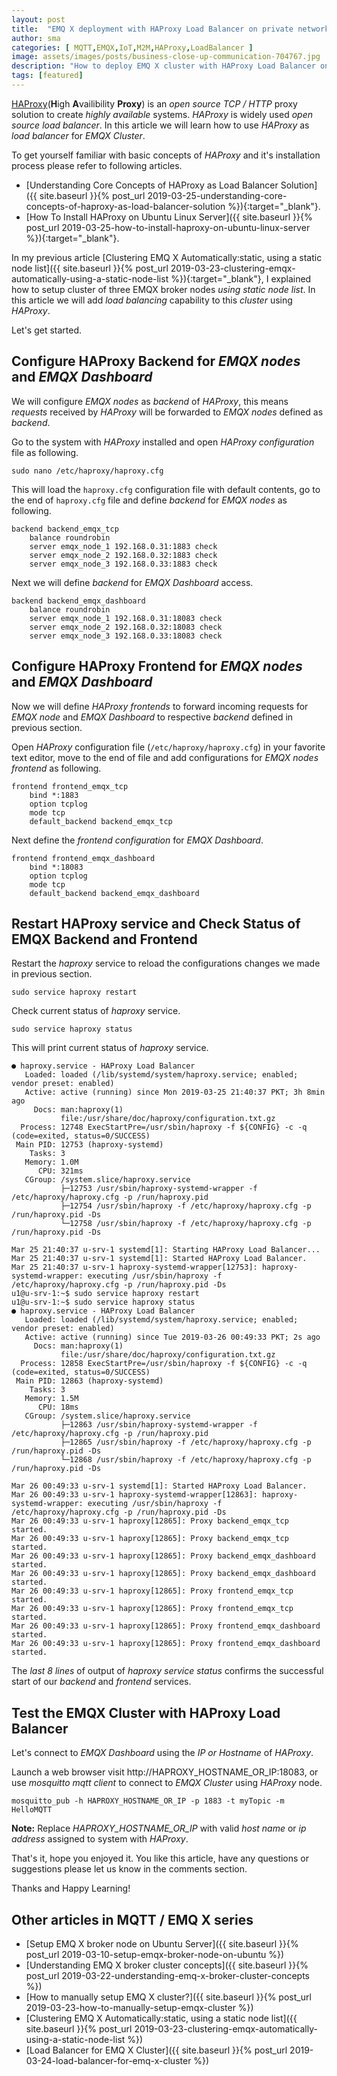 ```yaml
---
layout: post
title:  "EMQ X deployment with HAProxy Load Balancer on private network"
author: sma
categories: [ MQTT,EMQX,IoT,M2M,HAProxy,LoadBalancer ]
image: assets/images/posts/business-close-up-communication-704767.jpg
description: "How to deploy EMQ X cluster with HAProxy Load Balancer on private network?"
tags: [featured]
---
```


[HAProxy](http://www.haproxy.org)(**H**igh **A**vailibility **Proxy**) is an *open source* *TCP / HTTP* proxy solution to create *highly available* systems. *HAProxy* is widely used *open source* *load balancer*. In this article we will learn how to use *HAProxy* as *load balancer* for *EMQX Cluster*.

To get yourself familiar with basic concepts of *HAProxy* and it's installation process please refer to following articles.

- [Understanding Core Concepts of HAProxy as Load Balancer Solution]({{ site.baseurl }}{% post_url 2019-03-25-understanding-core-concepts-of-haproxy-as-load-balancer-solution %}){:target="_blank"}.
- [How To Install HAProxy on Ubuntu Linux Server]({{ site.baseurl }}{% post_url 2019-03-25-how-to-install-haproxy-on-ubuntu-linux-server %}){:target="_blank"}.

In my previous article [Clustering EMQ X Automatically:static, using a static node list]({{ site.baseurl }}{% post_url 2019-03-23-clustering-emqx-automatically-using-a-static-node-list %}){:target="_blank"}, I explained how to setup cluster of three EMQX broker nodes *using static node list*. In this article we will add *load balancing* capability to this *cluster* using *HAProxy*. 

Let's get started.

## Configure HAProxy Backend for *EMQX nodes* and *EMQX Dashboard*

We will configure *EMQX nodes* as *backend* of *HAProxy*, this means *requests* received by *HAProxy* will be forwarded to *EMQX nodes* defined as *backend*.

Go to the system with *HAProxy* installed and open *HAProxy configuration* file as following.

```
sudo nano /etc/haproxy/haproxy.cfg 
```

This will load the `haproxy.cfg` configuration file with default contents, go to the end of `haproxy.cfg` file and define *backend* for *EMQX nodes* as following.

```
backend backend_emqx_tcp
    balance roundrobin
    server emqx_node_1 192.168.0.31:1883 check
    server emqx_node_2 192.168.0.32:1883 check
    server emqx_node_3 192.168.0.33:1883 check
```

Next we will define *backend* for *EMQX Dashboard* access.

```
backend backend_emqx_dashboard
    balance roundrobin
    server emqx_node_1 192.168.0.31:18083 check
    server emqx_node_2 192.168.0.32:18083 check
    server emqx_node_3 192.168.0.33:18083 check
```

## Configure HAProxy Frontend for *EMQX nodes* and *EMQX Dashboard*

Now we will define *HAProxy frontends* to forward incoming requests for *EMQX node* and *EMQX Dashboard* to respective *backend* defined in previous section.

Open *HAProxy* configuration file (`/etc/haproxy/haproxy.cfg`) in your favorite text editor, move to the end of file and add configurations for *EMQX nodes frontend* as following. 

```
frontend frontend_emqx_tcp
    bind *:1883
    option tcplog
    mode tcp
    default_backend backend_emqx_tcp
```

Next define the *frontend configuration* for *EMQX Dashboard*.

```
frontend frontend_emqx_dashboard
    bind *:18083
    option tcplog
    mode tcp
    default_backend backend_emqx_dashboard
```

## Restart HAProxy service and Check Status of EMQX Backend and Frontend

Restart the *haproxy* service to reload the configurations changes we made in previous section.

```
sudo service haproxy restart
```

Check current status of *haproxy* service.

```
sudo service haproxy status
```

This will print current status of *haproxy* service.

```
● haproxy.service - HAProxy Load Balancer
   Loaded: loaded (/lib/systemd/system/haproxy.service; enabled; vendor preset: enabled)
   Active: active (running) since Mon 2019-03-25 21:40:37 PKT; 3h 8min ago
     Docs: man:haproxy(1)
           file:/usr/share/doc/haproxy/configuration.txt.gz
  Process: 12748 ExecStartPre=/usr/sbin/haproxy -f ${CONFIG} -c -q (code=exited, status=0/SUCCESS)
 Main PID: 12753 (haproxy-systemd)
    Tasks: 3
   Memory: 1.0M
      CPU: 321ms
   CGroup: /system.slice/haproxy.service
           ├─12753 /usr/sbin/haproxy-systemd-wrapper -f /etc/haproxy/haproxy.cfg -p /run/haproxy.pid
           ├─12754 /usr/sbin/haproxy -f /etc/haproxy/haproxy.cfg -p /run/haproxy.pid -Ds
           └─12758 /usr/sbin/haproxy -f /etc/haproxy/haproxy.cfg -p /run/haproxy.pid -Ds

Mar 25 21:40:37 u-srv-1 systemd[1]: Starting HAProxy Load Balancer...
Mar 25 21:40:37 u-srv-1 systemd[1]: Started HAProxy Load Balancer.
Mar 25 21:40:37 u-srv-1 haproxy-systemd-wrapper[12753]: haproxy-systemd-wrapper: executing /usr/sbin/haproxy -f /etc/haproxy/haproxy.cfg -p /run/haproxy.pid -Ds
u1@u-srv-1:~$ sudo service haproxy restart
u1@u-srv-1:~$ sudo service haproxy status
● haproxy.service - HAProxy Load Balancer
   Loaded: loaded (/lib/systemd/system/haproxy.service; enabled; vendor preset: enabled)
   Active: active (running) since Tue 2019-03-26 00:49:33 PKT; 2s ago
     Docs: man:haproxy(1)
           file:/usr/share/doc/haproxy/configuration.txt.gz
  Process: 12858 ExecStartPre=/usr/sbin/haproxy -f ${CONFIG} -c -q (code=exited, status=0/SUCCESS)
 Main PID: 12863 (haproxy-systemd)
    Tasks: 3
   Memory: 1.5M
      CPU: 18ms
   CGroup: /system.slice/haproxy.service
           ├─12863 /usr/sbin/haproxy-systemd-wrapper -f /etc/haproxy/haproxy.cfg -p /run/haproxy.pid
           ├─12865 /usr/sbin/haproxy -f /etc/haproxy/haproxy.cfg -p /run/haproxy.pid -Ds
           └─12868 /usr/sbin/haproxy -f /etc/haproxy/haproxy.cfg -p /run/haproxy.pid -Ds

Mar 26 00:49:33 u-srv-1 systemd[1]: Started HAProxy Load Balancer.
Mar 26 00:49:33 u-srv-1 haproxy-systemd-wrapper[12863]: haproxy-systemd-wrapper: executing /usr/sbin/haproxy -f /etc/haproxy/haproxy.cfg -p /run/haproxy.pid -Ds
Mar 26 00:49:33 u-srv-1 haproxy[12865]: Proxy backend_emqx_tcp started.
Mar 26 00:49:33 u-srv-1 haproxy[12865]: Proxy backend_emqx_tcp started.
Mar 26 00:49:33 u-srv-1 haproxy[12865]: Proxy backend_emqx_dashboard started.
Mar 26 00:49:33 u-srv-1 haproxy[12865]: Proxy backend_emqx_dashboard started.
Mar 26 00:49:33 u-srv-1 haproxy[12865]: Proxy frontend_emqx_tcp started.
Mar 26 00:49:33 u-srv-1 haproxy[12865]: Proxy frontend_emqx_tcp started.
Mar 26 00:49:33 u-srv-1 haproxy[12865]: Proxy frontend_emqx_dashboard started.
Mar 26 00:49:33 u-srv-1 haproxy[12865]: Proxy frontend_emqx_dashboard started.
```
The *last 8 lines* of output of *haproxy service status* confirms the successful start of our *backend* and *frontend* services.

## Test the EMQX Cluster with HAProxy Load Balancer

Let's connect to *EMQX Dashboard* using the *IP or Hostname* of *HAProxy*.

Launch a web browser visit http://HAPROXY_HOSTNAME_OR_IP:18083, or use *mosquitto mqtt client* to connect to *EMQX Cluster* using *HAProxy* node.

```
mosquitto_pub -h HAPROXY_HOSTNAME_OR_IP -p 1883 -t myTopic -m HelloMQTT
```

**Note:** Replace *HAPROXY_HOSTNAME_OR_IP* with valid *host name* or *ip address* assigned to system with *HAProxy*.

That's it, hope you enjoyed it. You like this article, have any questions or suggestions please let us know in the comments section.

Thanks and Happy Learning!

## Other articles in MQTT / EMQ X  series
- [Setup EMQ X broker node on Ubuntu Server]({{ site.baseurl }}{% post_url 2019-03-10-setup-emqx-broker-node-on-ubuntu %})
- [Understanding EMQ X broker cluster concepts]({{ site.baseurl }}{% post_url 2019-03-22-understanding-emq-x-broker-cluster-concepts %})
- [How to manually setup EMQ X cluster?]({{ site.baseurl }}{% post_url 2019-03-23-how-to-manually-setup-emqx-cluster %})
- [Clustering EMQ X Automatically:static, using a static node list]({{ site.baseurl }}{% post_url 2019-03-23-clustering-emqx-automatically-using-a-static-node-list %})
- [Load Balancer for EMQ X Cluster]({{ site.baseurl }}{% post_url 2019-03-24-load-balancer-for-emq-x-cluster %})
